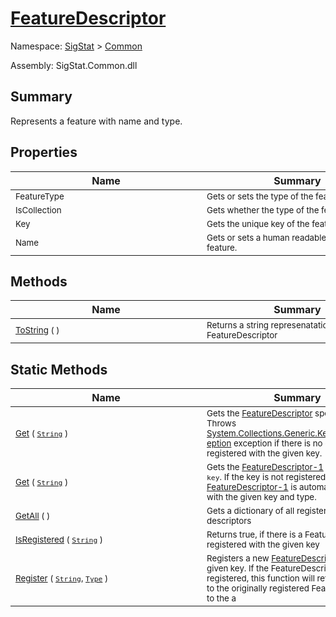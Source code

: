 # [FeatureDescriptor](./FeatureDescriptor.md)

Namespace: [SigStat]() > [Common](./README.md)

Assembly: SigStat.Common.dll

## Summary
Represents a feature with name and type.

## Properties

| Name | Summary | 
| --- | --- | 
| <div style="width:290px"><sub>FeatureType</sub></div>| <div style="width:290px"><sub>Gets or sets the type of the feature.</sub></div>| <br>
| <div style="width:290px"><sub>IsCollection</sub></div>| <div style="width:290px"><sub>Gets whether the type of the feature is List.</sub></div>| <br>
| <div style="width:290px"><sub>Key</sub></div>| <div style="width:290px"><sub>Gets the unique key of the feature.</sub></div>| <br>
| <div style="width:290px"><sub>Name</sub></div>| <div style="width:290px"><sub>Gets or sets a human readable name of the feature.</sub></div>| <br>


## Methods

| Name | Summary | 
| --- | --- | 
| <div style="width:290px"><sub>[ToString](./Methods/FeatureDescriptor-100663418.md) (  )</sub></div>| <div style="width:290px"><sub>Returns a string represenatation of the FeatureDescriptor</sub></div>| <br>


## Static Methods

| Name | Summary | 
| --- | --- | 
| <div style="width:290px"><sub>[Get](./Methods/FeatureDescriptor-100663415.md) ( [`String`](https://docs.microsoft.com/en-us/dotnet/api/System.String) )</sub></div>| <div style="width:290px"><sub>Gets the [FeatureDescriptor](https://github.com/hargitomi97/sigstat/blob/master/docs/md/SigStat/Common/FeatureDescriptor.md) specified by `key`.  Throws [System.Collections.Generic.KeyNotFoundException](https://docs.microsoft.com/en-us/dotnet/api/System.Collections.Generic.KeyNotFoundException) exception if there is no descriptor registered with the given key.</sub></div>| <br>
| <div style="width:290px"><sub>[Get](./Methods/FeatureDescriptor-100663417.md) ( [`String`](https://docs.microsoft.com/en-us/dotnet/api/System.String) )</sub></div>| <div style="width:290px"><sub>Gets the [FeatureDescriptor-1](https://github.com/hargitomi97/sigstat/blob/master/docs/md/SigStat/Common/FeatureDescriptor-1.md) specified by `key`.  If the key is not registered yet, a new [FeatureDescriptor-1](https://github.com/hargitomi97/sigstat/blob/master/docs/md/SigStat/Common/FeatureDescriptor-1.md) is automatically created with the given key and type.</sub></div>| <br>
| <div style="width:290px"><sub>[GetAll](./Methods/FeatureDescriptor-100663416.md) (  )</sub></div>| <div style="width:290px"><sub>Gets a dictionary of all registered feature descriptors</sub></div>| <br>
| <div style="width:290px"><sub>[IsRegistered](./Methods/FeatureDescriptor-100663413.md) ( [`String`](https://docs.microsoft.com/en-us/dotnet/api/System.String) )</sub></div>| <div style="width:290px"><sub>Returns true, if there is a FeatureDescriptor registered with the given key</sub></div>| <br>
| <div style="width:290px"><sub>[Register](./Methods/FeatureDescriptor-100663414.md) ( [`String`](https://docs.microsoft.com/en-us/dotnet/api/System.String), [`Type`](https://docs.microsoft.com/en-us/dotnet/api/System.Type) )</sub></div>| <div style="width:290px"><sub>Registers a new [FeatureDescriptor](https://github.com/hargitomi97/sigstat/blob/master/docs/md/SigStat/Common/FeatureDescriptor.md) with a given key.  If the FeatureDescriptor is allready registered, this function will  return a reference to the originally registered FeatureDescriptor.  to the a</sub></div>| <br>


